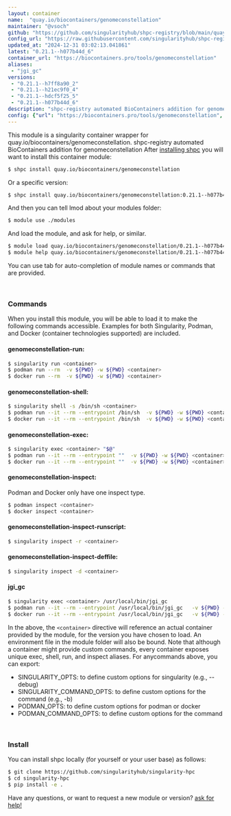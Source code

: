 ```yaml
---
layout: container
name:  "quay.io/biocontainers/genomeconstellation"
maintainer: "@vsoch"
github: "https://github.com/singularityhub/shpc-registry/blob/main/quay.io/biocontainers/genomeconstellation/container.yaml"
config_url: "https://raw.githubusercontent.com/singularityhub/shpc-registry/main/quay.io/biocontainers/genomeconstellation/container.yaml"
updated_at: "2024-12-31 03:02:13.041861"
latest: "0.21.1--h077b44d_6"
container_url: "https://biocontainers.pro/tools/genomeconstellation"
aliases:
 - "jgi_gc"
versions:
 - "0.21.1--h7ff8a90_2"
 - "0.21.1--h21ec9f0_4"
 - "0.21.1--hdcf5f25_5"
 - "0.21.1--h077b44d_6"
description: "shpc-registry automated BioContainers addition for genomeconstellation"
config: {"url": "https://biocontainers.pro/tools/genomeconstellation", "maintainer": "@vsoch", "description": "shpc-registry automated BioContainers addition for genomeconstellation", "latest": {"0.21.1--h077b44d_6": "sha256:bfdcc8b259e502b6a6253fd219bcc528dd94eba6398428a45caabd72a444805b"}, "tags": {"0.21.1--h7ff8a90_2": "sha256:9f3d37984a6cce543b5096bb9240e67ed68c467d0d3f5ae3a3377d4728c99578", "0.21.1--h21ec9f0_4": "sha256:55d1b3de31cf4fd683942e57fd2f5aa94656e7db81ea9dbd66318fda67612a0d", "0.21.1--hdcf5f25_5": "sha256:a14d0e11c57015ecd938c23270c2c999c06af30305792bb620097171838ba1c4", "0.21.1--h077b44d_6": "sha256:bfdcc8b259e502b6a6253fd219bcc528dd94eba6398428a45caabd72a444805b"}, "docker": "quay.io/biocontainers/genomeconstellation", "aliases": {"jgi_gc": "/usr/local/bin/jgi_gc"}}
---
```


This module is a singularity container wrapper for quay.io/biocontainers/genomeconstellation.
shpc-registry automated BioContainers addition for genomeconstellation
After [installing shpc](#install) you will want to install this container module:


```bash
$ shpc install quay.io/biocontainers/genomeconstellation
```

Or a specific version:

```bash
$ shpc install quay.io/biocontainers/genomeconstellation:0.21.1--h077b44d_6
```

And then you can tell lmod about your modules folder:

```bash
$ module use ./modules
```

And load the module, and ask for help, or similar.

```bash
$ module load quay.io/biocontainers/genomeconstellation/0.21.1--h077b44d_6
$ module help quay.io/biocontainers/genomeconstellation/0.21.1--h077b44d_6
```

You can use tab for auto-completion of module names or commands that are provided.

<br>

### Commands

When you install this module, you will be able to load it to make the following commands accessible.
Examples for both Singularity, Podman, and Docker (container technologies supported) are included.

#### genomeconstellation-run:

```bash
$ singularity run <container>
$ podman run --rm  -v ${PWD} -w ${PWD} <container>
$ docker run --rm  -v ${PWD} -w ${PWD} <container>
```

#### genomeconstellation-shell:

```bash
$ singularity shell -s /bin/sh <container>
$ podman run --it --rm --entrypoint /bin/sh  -v ${PWD} -w ${PWD} <container>
$ docker run --it --rm --entrypoint /bin/sh  -v ${PWD} -w ${PWD} <container>
```

#### genomeconstellation-exec:

```bash
$ singularity exec <container> "$@"
$ podman run --it --rm --entrypoint ""  -v ${PWD} -w ${PWD} <container> "$@"
$ docker run --it --rm --entrypoint ""  -v ${PWD} -w ${PWD} <container> "$@"
```

#### genomeconstellation-inspect:

Podman and Docker only have one inspect type.

```bash
$ podman inspect <container>
$ docker inspect <container>
```

#### genomeconstellation-inspect-runscript:

```bash
$ singularity inspect -r <container>
```

#### genomeconstellation-inspect-deffile:

```bash
$ singularity inspect -d <container>
```


#### jgi_gc

```bash
$ singularity exec <container> /usr/local/bin/jgi_gc
$ podman run --it --rm --entrypoint /usr/local/bin/jgi_gc   -v ${PWD} -w ${PWD} <container> -c " $@"
$ docker run --it --rm --entrypoint /usr/local/bin/jgi_gc   -v ${PWD} -w ${PWD} <container> -c " $@"
```



In the above, the `<container>` directive will reference an actual container provided
by the module, for the version you have chosen to load. An environment file in the
module folder will also be bound. Note that although a container
might provide custom commands, every container exposes unique exec, shell, run, and
inspect aliases. For anycommands above, you can export:

 - SINGULARITY_OPTS: to define custom options for singularity (e.g., --debug)
 - SINGULARITY_COMMAND_OPTS: to define custom options for the command (e.g., -b)
 - PODMAN_OPTS: to define custom options for podman or docker
 - PODMAN_COMMAND_OPTS: to define custom options for the command

<br>

### Install

You can install shpc locally (for yourself or your user base) as follows:

```bash
$ git clone https://github.com/singularityhub/singularity-hpc
$ cd singularity-hpc
$ pip install -e .
```

Have any questions, or want to request a new module or version? [ask for help!](https://github.com/singularityhub/singularity-hpc/issues)
